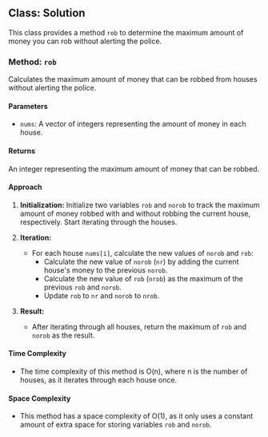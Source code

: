## Class: Solution

This class provides a method `rob` to determine the maximum amount of money you can rob without alerting the police.

### Method: `rob`

Calculates the maximum amount of money that can be robbed from houses without alerting the police.

#### Parameters

- `nums`: A vector of integers representing the amount of money in each house.

#### Returns

An integer representing the maximum amount of money that can be robbed.

#### Approach

1. **Initialization:** Initialize two variables `rob` and `norob` to track the maximum amount of money robbed with and without robbing the current house, respectively. Start iterating through the houses.

2. **Iteration:**
   - For each house `nums[i]`, calculate the new values of `norob` and `rob`:
     - Calculate the new value of `norob` (`nr`) by adding the current house's money to the previous `norob`.
     - Calculate the new value of `rob` (`nrob`) as the maximum of the previous `rob` and `norob`.
     - Update `rob` to `nr` and `norob` to `nrob`.

3. **Result:**
   - After iterating through all houses, return the maximum of `rob` and `norob` as the result.

#### Time Complexity
- The time complexity of this method is O(n), where n is the number of houses, as it iterates through each house once.

#### Space Complexity
- This method has a space complexity of O(1), as it only uses a constant amount of extra space for storing variables `rob` and `norob`.
